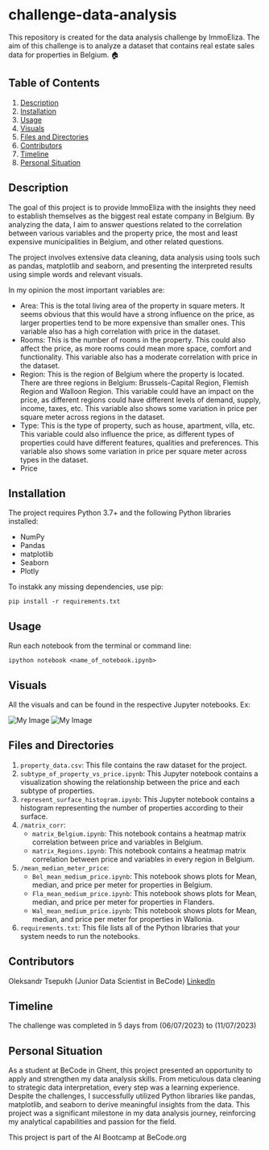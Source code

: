 # challenge-data-analysis
This repository is created for the data analysis challenge by ImmoEliza. The aim of this challenge is to analyze a dataset that contains real estate sales data for properties in Belgium. 🏠

## Table of Contents
1. [Description](#description)
2. [Installation](#installation)
3. [Usage](#usage)
4. [Visuals](#visuals)
5. [Files and Directories](#files)
6. [Contributors](#contributors)
7. [Timeline](#timeline)
8. [Personal Situation](#personal_situation)

<a name="description"></a>
## Description

The goal of this project is to provide ImmoEliza with the insights they need to establish themselves as the biggest real estate company in Belgium. By analyzing the data, I aim to answer questions related to the correlation between various variables and the property price, the most and least expensive municipalities in Belgium, and other related questions.

The project involves extensive data cleaning, data analysis using tools such as pandas, matplotlib and seaborn, and presenting the interpreted results using simple words and relevant visuals.

In my opinion the most important variables are:
- Area: This is the total living area of the property in square meters. It seems obvious that this would have a strong influence on the price, as larger properties tend to be more expensive than smaller ones. This variable also has a high correlation with price in the dataset.
- Rooms: This is the number of rooms in the property. This could also affect the price, as more rooms could mean more space, comfort and functionality. This variable also has a moderate correlation with price in the dataset.
- Region: This is the region of Belgium where the property is located. There are three regions in Belgium: Brussels-Capital Region, Flemish Region and Walloon Region. This variable could have an impact on the price, as different regions could have different levels of demand, supply, income, taxes, etc. This variable also shows some variation in price per square meter across regions in the dataset.
- Type: This is the type of property, such as house, apartment, villa, etc. This variable could also influence the price, as different types of properties could have different features, qualities and preferences. This variable also shows some variation in price per square meter across types in the dataset.
- Price


<a name="installation"></a>
## Installation

The project requires Python 3.7+ and the following Python libraries installed:

- NumPy
- Pandas
- matplotlib
- Seaborn
- Plotly

To instakk any missing dependencies, use pip:

```pip install -r requirements.txt```

<a name="usage"></a>
## Usage

Run each notebook from the terminal or command line:

```ipython notebook <name_of_notebook.ipynb>```

<a name="visuals"></a>
## Visuals

All the visuals and  can be found in the respective Jupyter notebooks. Ex:

![My Image](visuals/output.png)
![My Image](visuals/newplot.png)

<a name="files"></a>
## Files and Directories

1. `property_data.csv`: This file contains the raw dataset for the project.
2. `subtype_of_property_vs_price.ipynb`: This Jupyter notebook contains a visualization showing the relationship between the price and each subtype of properties.
3. `represent_surface_histogram.ipynb`: This Jupyter notebook contains a histogram representing the number of properties according to their surface.
4. `/matrix_corr`:
    - `matrix_Belgium.ipynb`: This notebook contains a heatmap matrix correlation between price and variables in Belgium.
    - `matrix_Regions.ipynb`: This notebook contains a heatmap matrix correlation between price and variables in every region in Belgium.
5. `/mean_median_meter_price`:
    - `Bel_mean_medium_price.ipynb`: This notebook shows plots for Mean, median, and price per meter for properties in Belgium.
    - `Fla_mean_medium_price.ipynb`: This notebook shows plots for Mean, median, and price per meter for properties in Flanders.
    - `Wal_mean_medium_price.ipynb`: This notebook shows plots for Mean, median, and price per meter for properties in Wallonia.
6. `requirements.txt`: This file lists all of the Python libraries that your system needs to run the notebooks.


<a name="contributors"></a>
## Contributors

Oleksandr Tsepukh (Junior Data Scientist in BeCode)
[LinkedIn](https://www.linkedin.com/in/oleksandr-tsepukh-ba4985279)

<a name="timeline"></a>
## Timeline

The challenge was completed in 5 days from (06/07/2023) to (11/07/2023)

<a name="personal_situation"></a>
## Personal Situation

As a student at BeCode in Ghent, this project presented an opportunity to apply and strengthen my data analysis skills. From meticulous data cleaning to strategic data interpretation, every step was a learning experience. Despite the challenges, I successfully utilized Python libraries like pandas, matplotlib, and seaborn to derive meaningful insights from the data. This project was a significant milestone in my data analysis journey, reinforcing my analytical capabilities and passion for the field.

This project is part of the AI Bootcamp at BeCode.org